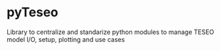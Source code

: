 # pyTeseo
Library to centralize and standarize python modules to manage TESEO model I/O, setup, plotting and use cases
